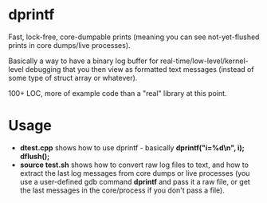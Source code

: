 dprintf
=======

Fast, lock-free, core-dumpable prints (meaning you can see not-yet-flushed prints in core dumps/live processes).

Basically a way to have a binary log buffer for real-time/low-level/kernel-level debugging that you then
view as formatted text messages (instead of some type of struct array or whatever).

100+ LOC, more of example code than a "real" library at this point.

Usage
=====

* **dtest.cpp** shows how to use dprintf - basically **dprintf("i=%d\n", i); dflush();**
* **source test.sh** shows how to convert raw log files to text, and how to extract the last log messages from core dumps
  or live processes (you use a user-defined gdb command **dprintf** and pass it a raw file, or get the last messages in the core/process
  if you don't pass a file).
